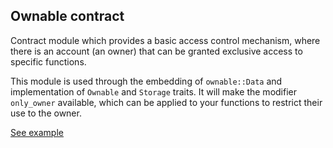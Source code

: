 ## Ownable contract

Contract module which provides a basic access control mechanism, where
there is an account (an owner) that can be granted exclusive access to
specific functions.

This module is used through the embedding of `ownable::Data` and implementation of `Ownable` and
`Storage` traits. It will make the modifier `only_owner` available, which can be applied
to your functions to restrict their use to the owner.

[See example](https://supercolony-net.github.io/openbrush-contracts/smart-contracts/ownable)
